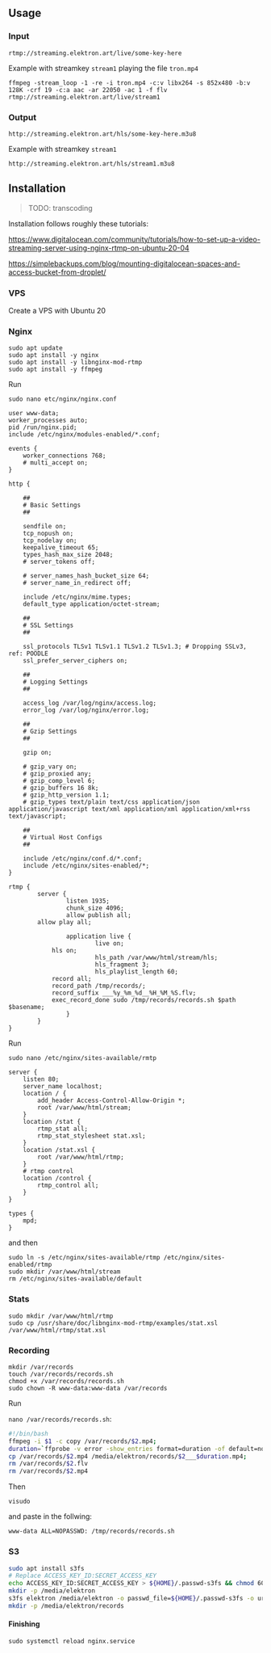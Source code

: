 ## Usage

### Input

```
rtmp://streaming.elektron.art/live/some-key-here
```

Example with streamkey `stream1` playing the file `tron.mp4`

```
ffmpeg -stream_loop -1 -re -i tron.mp4 -c:v libx264 -s 852x480 -b:v 128K -crf 19 -c:a aac -ar 22050 -ac 1 -f flv rtmp://streaming.elektron.art/live/stream1
```

### Output 


```
http://streaming.elektron.art/hls/some-key-here.m3u8
```

Example with streamkey `stream1`

```
http://streaming.elektron.art/hls/stream1.m3u8
```

## Installation

> TODO: transcoding

Installation follows roughly these tutorials:

https://www.digitalocean.com/community/tutorials/how-to-set-up-a-video-streaming-server-using-nginx-rtmp-on-ubuntu-20-04

https://simplebackups.com/blog/mounting-digitalocean-spaces-and-access-bucket-from-droplet/

### VPS

Create a VPS with Ubuntu 20

### Nginx

```
sudo apt update
sudo apt install -y nginx
sudo apt install -y libnginx-mod-rtmp
sudo apt install -y ffmpeg
```

Run

```
sudo nano etc/nginx/nginx.conf
```

```nginx
user www-data;
worker_processes auto;
pid /run/nginx.pid;
include /etc/nginx/modules-enabled/*.conf;

events {
	worker_connections 768;
	# multi_accept on;
}

http {

	##
	# Basic Settings
	##

	sendfile on;
	tcp_nopush on;
	tcp_nodelay on;
	keepalive_timeout 65;
	types_hash_max_size 2048;
	# server_tokens off;

	# server_names_hash_bucket_size 64;
	# server_name_in_redirect off;

	include /etc/nginx/mime.types;
	default_type application/octet-stream;

	##
	# SSL Settings
	##

	ssl_protocols TLSv1 TLSv1.1 TLSv1.2 TLSv1.3; # Dropping SSLv3, ref: POODLE
	ssl_prefer_server_ciphers on;

	##
	# Logging Settings
	##

	access_log /var/log/nginx/access.log;
	error_log /var/log/nginx/error.log;

	##
	# Gzip Settings
	##

	gzip on;

	# gzip_vary on;
	# gzip_proxied any;
	# gzip_comp_level 6;
	# gzip_buffers 16 8k;
	# gzip_http_version 1.1;
	# gzip_types text/plain text/css application/json application/javascript text/xml application/xml application/xml+rss text/javascript;

	##
	# Virtual Host Configs
	##

	include /etc/nginx/conf.d/*.conf;
	include /etc/nginx/sites-enabled/*;
}

rtmp {
        server {
                listen 1935;
                chunk_size 4096;
                allow publish all;
		allow play all;
				
                application live {
                        live on;
			hls on;
                        hls_path /var/www/html/stream/hls;
                        hls_fragment 3;
                        hls_playlist_length 60;
			record all;  
			record_path /tmp/records/;  
			record_suffix ___%y_%m_%d__%H_%M_%S.flv;  
			exec_record_done sudo /tmp/records/records.sh $path $basename;
                }
        }
}
```

Run

```
sudo nano /etc/nginx/sites-available/rmtp
```

```nginx
server {
    listen 80;
    server_name localhost;
    location / {
        add_header Access-Control-Allow-Origin *;
        root /var/www/html/stream;
    }
    location /stat {
        rtmp_stat all;
        rtmp_stat_stylesheet stat.xsl;
    }
    location /stat.xsl {
        root /var/www/html/rtmp;
    }
    # rtmp control
    location /control {
        rtmp_control all;
    }
}

types {
    mpd;
}
```

and then

```
sudo ln -s /etc/nginx/sites-available/rtmp /etc/nginx/sites-enabled/rtmp
sudo mkdir /var/www/html/stream
rm /etc/nginx/sites-available/default
```

### Stats

```
sudo mkdir /var/www/html/rtmp
sudo cp /usr/share/doc/libnginx-mod-rtmp/examples/stat.xsl /var/www/html/rtmp/stat.xsl
```

### Recording

```
mkdir /var/records
touch /var/records/records.sh
chmod +x /var/records/records.sh
sudo chown -R www-data:www-data /var/records
```

Run

`nano /var/records/records.sh`:

```sh
#!/bin/bash 
ffmpeg -i $1 -c copy /var/records/$2.mp4;
duration=`ffprobe -v error -show_entries format=duration -of default=noprint_wrappers=1:nokey=1 /var/records/$2.mp4`
cp /var/records/$2.mp4 /media/elektron/records/$2___$duration.mp4;
rm /var/records/$2.flv
rm /var/records/$2.mp4
```

Then

```
visudo
```

and paste in the follwing:

```
www-data ALL=NOPASSWD: /tmp/records/records.sh
```

### S3


```sh
sudo apt install s3fs
# Replace ACCESS_KEY_ID:SECRET_ACCESS_KEY
echo ACCESS_KEY_ID:SECRET_ACCESS_KEY > ${HOME}/.passwd-s3fs && chmod 600 ${HOME}/.passwd-s3fs
mkdir -p /media/elektron
s3fs elektron /media/elektron -o passwd_file=${HOME}/.passwd-s3fs -o url=https://fra1.digitaloceanspaces.com -o use_path_request_style -o default_acl=public-read-write -o umask=0000,mp_umask=0000,uid=33,gid=33 -o nonempty
mkdir -p /media/elektron/records
```

#### Finishing

```
sudo systemctl reload nginx.service
```
